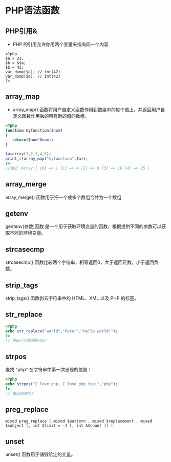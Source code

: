 # PHP语法函数
## PHP引用&
- PHP 的引用允许你用两个变量来指向同一个内容
```
<?php
$a = 23;
$b = &$a;
$b = 42;
var_dump($a); // int(42)
var_dump($b); // int(42)
?>
```

## array_map
- array_map() 函数将用户自定义函数作用到数组中的每个值上，并返回用户自定义函数作用后的带有新的值的数组。
```php
<?php
function myfunction($num)
{
   return($num*$num);
}

$a=array(1,2,3,4,5);
print_r(array_map("myfunction",$a));
?>
//输出：Array ( [0] => 1 [1] => 4 [2] => 9 [3] => 16 [4] => 25 )
```
## array_merge
array_merge() 函数用于把一个或多个数组合并为一个数组

## getenv
gentenv(参数)函数 是一个用于获取环境变量的函数，根据提供不同的参数可以获取不同的环境变量。

## strcasecmp
strcasecmp() 函数比较两个字符串，相等返回0，大于返回正数，小于返回负数。
## strip_tags
strip_tags() 函数剥去字符串中的 HTML、XML 以及 PHP 的标签。
## str_replace

```php
<?php
echo str_replace("world","Peter","Hello world!");
?>
// 把world换成Peter
```
## strpos
查找 "php" 在字符串中第一次出现的位置：
```php
<?php
echo strpos("I love php, I love php too!","php");
?> 
// 输出结果为7
```
## preg_replace
```
mixed preg_replace ( mixed $pattern , mixed $replacement , mixed $subject [, int $limit = -1 [, int &$count ]] )
```

## unset
unset() 函数用于销毁给定的变量。